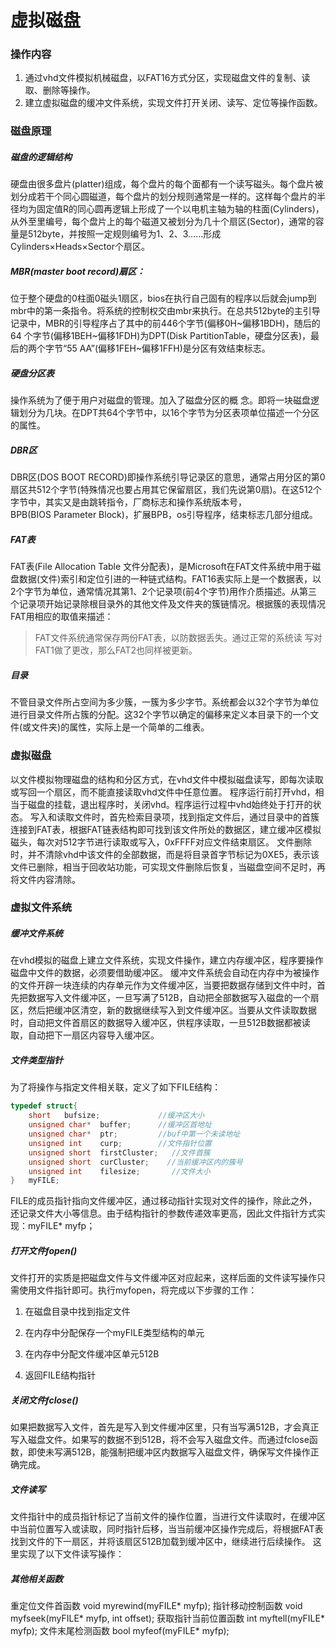 # 虚拟磁盘

### 操作内容

1. 通过vhd文件模拟机械磁盘，以FAT16方式分区，实现磁盘文件的复制、读取、删除等操作。
2. 建立虚拟磁盘的缓冲文件系统，实现文件打开关闭、读写、定位等操作函数。

### 磁盘原理

##### 磁盘的逻辑结构

硬盘由很多盘片(platter)组成，每个盘片的每个面都有一个读写磁头。每个盘片被划分成若干个同心圆磁道，每个盘片的划分规则通常是一样的。这样每个盘片的半径均为固定值R的同心圆再逻辑上形成了一个以电机主轴为轴的柱面(Cylinders)，从外至里编号，每个盘片上的每个磁道又被划分为几十个扇区(Sector)，通常的容量是512byte，并按照一定规则编号为1、2、3……形成 Cylinders×Heads×Sector个扇区。

##### MBR(master boot record)扇区：

位于整个硬盘的0柱面0磁头1扇区，bios在执行自己固有的程序以后就会jump到mbr中的第一条指令。将系统的控制权交由mbr来执行。在总共512byte的主引导记录中，MBR的引导程序占了其中的前446个字节(偏移0H~偏移1BDH)，随后的64 个字节(偏移1BEH~偏移1FDH)为DPT(Disk PartitionTable，硬盘分区表)，最后的两个字节“55 AA”(偏移1FEH~偏移1FFH)是分区有效结束标志。

##### 硬盘分区表

操作系统为了便于用户对磁盘的管理。加入了磁盘分区的概 念。即将一块磁盘逻辑划分为几块。在DPT共64个字节中，以16个字节为分区表项单位描述一个分区的属性。

##### DBR区

DBR区(DOS BOOT RECORD)即操作系统引导记录区的意思，通常占用分区的第0扇区共512个字节(特殊情况也要占用其它保留扇区，我们先说第0扇)。在这512个字节中，其实又是由跳转指令，厂商标志和操作系统版本号，BPB(BIOS Parameter Block)，扩展BPB，os引导程序，结束标志几部分组成。

##### FAT表

FAT表(File Allocation Table 文件分配表)，是Microsoft在FAT文件系统中用于磁盘数据(文件)索引和定位引进的一种链式结构。FAT16表实际上是一个数据表，以2个字节为单位，通常情况其第1、2个记录项(前4个字节)用作介质描述。从第三个记录项开始记录除根目录外的其他文件及文件夹的簇链情况。根据簇的表现情况FAT用相应的取值来描述：

> FAT文件系统通常保存两份FAT表，以防数据丢失。通过正常的系统读 写对FAT1做了更改，那么FAT2也同样被更新。

##### 目录

不管目录文件所占空间为多少簇，一簇为多少字节。系统都会以32个字节为单位进行目录文件所占簇的分配。这32个字节以确定的偏移来定义本目录下的一个文件(或文件夹)的属性，实际上是一个简单的二维表。

### 虚拟磁盘

以文件模拟物理磁盘的结构和分区方式，在vhd文件中模拟磁盘读写，即每次读取或写回一个扇区，而不能直接读取vhd文件中任意位置。
程序运行前打开vhd，相当于磁盘的挂载，退出程序时，关闭vhd。程序运行过程中vhd始终处于打开的状态。
写入和读取文件时，首先检索目录项，找到指定文件后，通过目录中的首簇连接到FAT表，根据FAT链表结构即可找到该文件所处的数据区，建立缓冲区模拟磁头，每次对512字节进行读取或写入，0xFFFF对应文件结束扇区。
文件删除时，并不清除vhd中该文件的全部数据，而是将目录首字节标记为0XE5，表示该文件已删除，相当于回收站功能，可实现文件删除后恢复，当磁盘空间不足时，再将文件内容清除。

### 虚拟文件系统

##### 缓冲文件系统

在vhd模拟的磁盘上建立文件系统，实现文件操作，建立内存缓冲区，程序要操作磁盘中文件的数据，必须要借助缓冲区。
缓冲文件系统会自动在内存中为被操作的文件开辟一块连续的内存单元作为文件缓冲区，当要把数据存储到文件中时，首先把数据写入文件缓冲区，一旦写满了512B，自动把全部数据写入磁盘的一个扇区，然后把缓冲区清空，新的数据继续写入到文件缓冲区。当要从文件读取数据时，自动把文件首扇区的数据导入缓冲区，供程序读取，一旦512B数据都被读取，自动把下一扇区内容导入缓冲区。

##### 文件类型指针

为了将操作与指定文件相关联，定义了如下FILE结构：

```c
typedef struct{
    short   bufsize;             //缓冲区大小
    unsigned char*  buffer;      //缓冲区首地址
    unsigned char*  ptr;         //buf中第一个未读地址
    unsigned int    curp;        //文件指针位置
    unsigned short  firstCluster;   //文件首簇
    unsigned short  curCluster;    //当前缓冲区内的簇号
    unsigned int    filesize;       //文件大小
}   myFILE;
```

FILE的成员指针指向文件缓冲区，通过移动指针实现对文件的操作，除此之外，还记录文件大小等信息。由于结构指针的参数传递效率更高，因此文件指针方式实现：
​	myFILE* 	myfp；

##### 打开文件fopen()

文件打开的实质是把磁盘文件与文件缓冲区对应起来，这样后面的文件读写操作只需使用文件指针即可。执行myfopen，将完成以下步骤的工作：

1. 在磁盘目录中找到指定文件

2. 在内存中分配保存一个myFILE类型结构的单元
3. 在内存中分配文件缓冲区单元512B
4. 返回FILE结构指针

##### 关闭文件fclose()

如果把数据写入文件，首先是写入到文件缓冲区里，只有当写满512B，才会真正写入磁盘文件。如果写的数据不到512B，将不会写入磁盘文件。而通过fclose函数，即使未写满512B，能强制把缓冲区内数据写入磁盘文件，确保写文件操作正确完成。    

##### 文件读写

文件指针中的成员指针标记了当前文件的操作位置，当进行文件读取时，在缓冲区中当前位置写入或读取，同时指针后移，当当前缓冲区操作完成后，将根据FAT表找到文件的下一扇区，并将该扇区512B加载到缓冲区中，继续进行后续操作。
这里实现了以下文件读写操作：

##### 其他相关函数

重定位文件首函数
void    myrewind(myFILE* myfp);
指针移动控制函数
void    myfseek(myFILE* myfp, int offset);
获取指针当前位置函数
int     myftell(myFILE* myfp);
文件末尾检测函数
bool    myfeof(myFILE* myfp);








